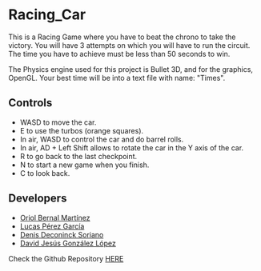 # Racing_Car
This is a Racing Game where you have to beat the chrono to take the victory. You will have 3 attempts on which you will have to run the circuit.
The time you have to achieve must be less than 50 seconds to win.

The Physics engine used for this project is Bullet 3D, and for the graphics, OpenGL.
Your best time will be into a text file with name: "Times".

## Controls
- WASD to move the car.
- E to use the turbos (orange squares).
- In air, WASD to control the car and do barrel rolls.
- In air, AD + Left Shift allows to rotate the car in the Y axis of the car.
- R to go back to the last checkpoint.
- N to start a new game when you finish.
- C to look back.

## Developers
- [Oriol Bernal Martínez](https://github.com/UriKurae)
- [Lucas Pérez García](https://github.com/LucasPG14)
- [Denis Deconinck Soriano](https://github.com/Denisdrk6)
- [David Jesús González López](https://github.com/MagiX7)


Check the Github Repository [HERE](https://github.com/MagiX7/Racing_Car)
